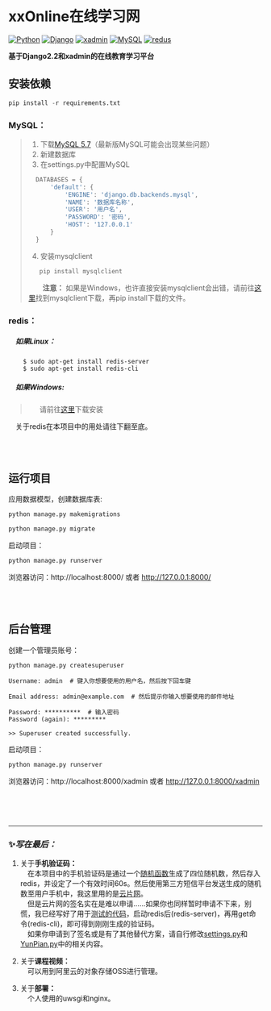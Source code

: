 # xxOnline在线学习网
[![Python](https://img.shields.io/badge/Python-3.7.3-blue)](https://www.python.org/downloads/release/python-373/)
[![Django](https://img.shields.io/badge/Django-2.2-blue)](https://docs.djangoproject.com/en/2.2/releases/)
[![xadmin](https://img.shields.io/badge/xadmin-0.6.0-blue)](https://github.com/sshwsfc/xadmin)
[![MySQL](https://img.shields.io/badge/MySQL-5.7-blue)](https://dev.mysql.com/downloads/mysql/)
[![redus](https://img.shields.io/badge/redis-3.0.503-blue)](https://github.com/ServiceStack/redis-windows/tree/master/downloads)


**基于Django2.2和xadmin的在线教育学习平台**

## 安装依赖  
```python
pip install -r requirements.txt
```

### MySQL：
>1. 下载[MySQL 5.7](https://dev.mysql.com/downloads/mysql/)（最新版MySQL可能会出现某些问题）
>2. 新建数据库
>3. 在settings.py中配置MySQL  
>```python
>   DATABASES = {
>       'default': {
>           'ENGINE': 'django.db.backends.mysql',
>           'NAME': '数据库名称',
>           'USER': '用户名',
>           'PASSWORD': '密码',
>           'HOST': '127.0.0.1'
>       }
>   }
>```
>4. 安装mysqlclient
>```python
>    pip install mysqlclient
>```  
>&emsp;&emsp;**注意：** 如果是Windows，也许直接安装mysqlclient会出错，请前往[这里](https://www.lfd.uci.edu/~gohlke/pythonlibs/)找到mysqlclient下载，再pip install下载的文件。  

### redis：
##### &emsp;如果Linux：  
        $ sudo apt-get install redis-server
        $ sudo apt-get install redis-cli
##### &emsp;如果Windows:
>&emsp;&nbsp;&nbsp;请前往[这里](https://github.com/ServiceStack/redis-windows/tree/master/downloads)下载安装  

&emsp;关于redis在本项目中的用处请往下翻至底。

&nbsp;  
&nbsp;  
## 运行项目  
应用数据模型，创建数据库表:
```python
python manage.py makemigrations

python manage.py migrate
```

启动项目：
```python
python manage.py runserver
```

浏览器访问：http://localhost:8000/ 或者 http://127.0.0.1:8000/

&nbsp;  
&nbsp;  
## 后台管理  
创建一个管理员账号：  
```
python manage.py createsuperuser

Username: admin  # 键入你想要使用的用户名，然后按下回车键

Email address: admin@example.com  # 然后提示你输入想要使用的邮件地址

Password: **********  # 输入密码
Password (again): *********

>> Superuser created successfully.
```

启动项目：
```python
python manage.py runserver
```

浏览器访问：http://localhost:8000/xadmin 或者 http://127.0.0.1:8000/xadmin

&nbsp;  
&nbsp;  
&nbsp; 
***
### ✨*写在最后：*
1. 关于**手机验证码：**  
&emsp;在本项目中的手机验证码是通过一个[随机函数](https://github.com/fishvi/xxOnline/blob/master/apps/utils/random_str.py)生成了四位随机数，然后存入redis，并设定了一个有效时间60s。然后使用第三方短信平台发送生成的随机数至用户手机中，我这里用的是[云片网](https://www.yunpian.com/product/domestic-sms)。  
&emsp;但是云片网的签名实在是难以申请......如果你也同样暂时申请不下来，别慌，我已经写好了用于[测试的代码](https://github.com/fishvi/xxOnline/blob/master/apps/utils/YunPian.py)，启动redis后(redis-server)，再用get命令(redis-cli)，即可得到刚刚生成的验证码。  
&emsp;如果你申请到了签名或是有了其他替代方案，请自行修改[settings.py](https://github.com/fishvi/xxOnline/blob/master/xxOnline/settings.py)和[YunPian.py](https://github.com/fishvi/xxOnline/blob/master/apps/utils/YunPian.py)中的相关内容。  

2. 关于**课程视频：**  
&emsp;可以用到阿里云的对象存储OSS进行管理。

2. 关于**部署：**  
&emsp;个人使用的uwsgi和nginx。